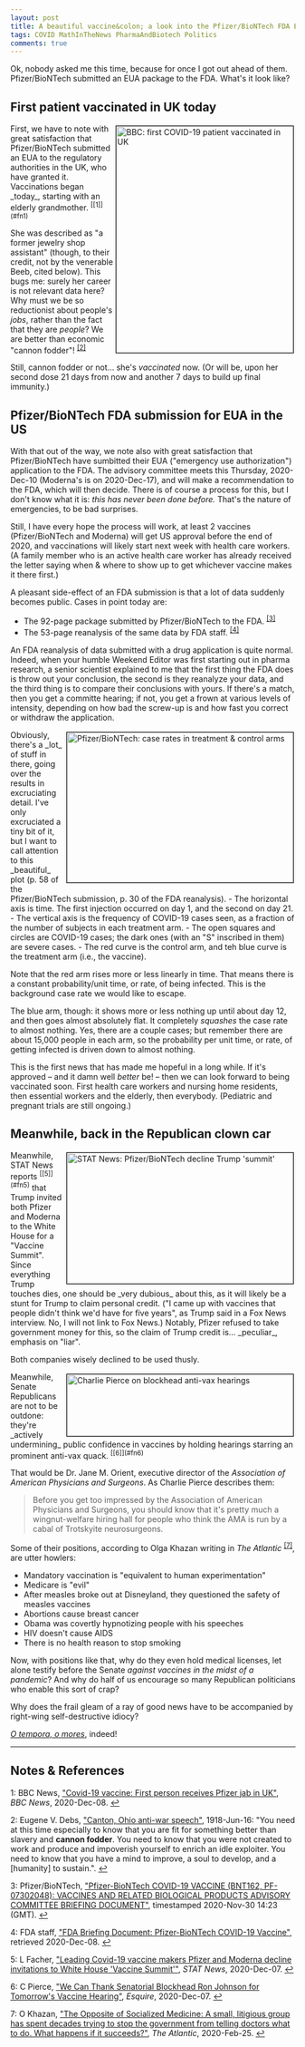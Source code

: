 ```yaml
---
layout: post
title: A beautiful vaccine&colon; a look into the Pfizer/BioNTech FDA EUA submission package
tags: COVID MathInTheNews PharmaAndBiotech Politics
comments: true
---
```


Ok, nobody asked me this time, because for once I got out ahead of them.  Pfizer/BioNTech 
submitted an EUA package to the FDA.  What's it look like?  

## First patient vaccinated in UK today  

<img src="{{ site.baseurl }}/images/2020-12-08-beautiful-vaccines-uk-first-patient.jpg" width="313" height="400" alt="BBC: first COVID-19 patient vaccinated in UK" title="BBC: first COVID-19 patient vaccinated in UK" style="float: right; margin: 3px 3px 3px 3px; border: 1px solid #000000;"/>
First, we have to note with great satisfaction that Pfizer/BioNTech submitted an EUA to
the regulatory authorities in the UK, who have granted it.  Vaccinations began _today_,
starting with an elderly grandmother. <sup id="fn1a">[[1]](#fn1)</sup>  

She was described as "a former jewelry shop assistant" (though, to their credit, not by
the venerable Beeb, cited below).  This bugs me: surely her career is not relevant data
here?  Why must we be so reductionist about people's _jobs_, rather than the fact that
they are _people_?  We are better than economic "cannon fodder"! <sup id="fn2a">[[2]](#fn2)</sup>  

Still, cannon fodder or not&hellip; she's _vaccinated_ now.  (Or will be, upon her second
dose 21 days from now and another 7 days to build up final immunity.)  

## Pfizer/BioNTech FDA submission for EUA in the US  

With that out of the way, we note also with great satisfaction that Pfizer/BioNTech have
sumbitted their EUA ("emergency use authorization") application to the FDA.  The advisory
committee meets this Thursday, 2020-Dec-10 (Moderna's is on 2020-Dec-17), and will make a
recommendation to the FDA, which will then decide.  There is of course a process for this,
but I don't know what it is: _this has never been done before._ That's the nature of
emergencies, to be bad surprises.  

Still, I have every hope the process will work, at least 2 vaccines (Pfizer/BioNTech and
Moderna) will get US approval before the end of 2020, and vaccinations will likely start
next week with health care workers.  (A family member who is an active health care worker
has already received the letter saying when &amp; where to show up to get whichever vaccine
makes it there first.)  

A pleasant side-effect of an FDA submission is that a lot of data suddenly becomes
public.  Cases in point today are:  
- The 92-page package submitted by Pfizer/BioNTech to the FDA. <sup id="fn3a">[[3]](#fn3)</sup>  
- The 53-page reanalysis of the same data by FDA staff. <sup id="fn4a">[[4]](#fn4)</sup>  

An FDA reanalysis of data submitted with a drug application is quite normal.  Indeed, when
your humble Weekend Editor was first starting out in pharma research, a senior scientist
explained to me that the first thing the FDA does is throw out your conclusion, the second
is they reanalyze your data, and the third thing is to compare their conclusions with
yours.  If there's a match, then you get a committe hearing; if not, you get a frown at
various levels of intensity, depending on how bad the screw-up is and how fast you correct
or withdraw the application.  

<img src="{{ site.baseurl }}/images/2020-12-08-beautiful-vaccines-case-rates.jpg" width="400" height="265" alt="Pfizer/BioNTech: case rates in treatment &amp; control arms" title="Pfizer/BioNTech: case rates in treatment &amp; control arms" style="float: right; margin: 3px 3px 3px 3px; border: 1px solid #000000;"/>
Obviously, there's a _lot_ of stuff in there, going over the results in excruciating
detail.  I've only excruciated a tiny bit of it, but I want to call attention to
this _beautiful_ plot (p. 58 of the Pfizer/BioNTech submission, p. 30 of the FDA reanalysis).  
- The horizontal axis is time.  The first injection occurred on day 1, and the second on
  day 21.  
- The vertical axis is the frequency of COVID-19 cases seen, as a fraction of the number
  of subjects in each treatment arm.  
- The open squares and circles are COVID-19 cases; the dark ones (with an "S" inscribed in
  them) are severe cases.  
- The red curve is the control arm, and teh blue curve is the treatment arm (i.e., the
  vaccine).  
  
Note that the red arm rises more or less linearly in time.  That means there is a constant
probability/unit time, or rate, of being infected.  This is the background case rate we
would like to escape.  

The blue arm, though: it shows more or less nothing up until about day 12, and then goes
almost absolutely flat.  It completely _squashes_ the case rate to almost nothing.  Yes,
there are a couple cases; but remember there are about 15,000 people in each arm, so the
probability per unit time, or rate, of getting infected is driven down to almost nothing.  

This is the first news that has made me hopeful in a long while.  If it's approved &ndash;
and it damn well _better_ be! &ndash; then we can look forward to being vaccinated soon.
First health care workers and nursing home residents, then essential workers and the
elderly, then everybody.  (Pediatric and pregnant trials are still ongoing.)  

## Meanwhile, back in the Republican clown car  

<img src="{{ site.baseurl }}/images/2020-12-08-beautiful-vaccines-decline-trump-summit.jpg" width="400" height="231" alt="STAT News: Pfizer/BioNTech decline Trump 'summit'" title="STAT News: Pfizer/BioNTech decline Trump 'summit'" style="float: right; margin: 3px 3px 3px 3px; border: 1px solid #000000;"/>
Meanwhile, STAT News reports <sup id="fn5a">[[5]](#fn5)</sup> that Trump
invited both Pfizer and Moderna to the White House for a "Vaccine Summit".  Since
everything Trump touches dies, one should be _very dubious_ about this, as it will likely
be a stunt for Trump to claim personal credit.  ("I came up with vaccines that people
didn't think we'd have for five years", as Trump said in a Fox News interview.  No, I will
not link to Fox News.)  Notably, Pfizer refused to take government money for this, so the
claim of Trump credit is&hellip; _peculiar_, emphasis on "liar".  

Both companies wisely declined to be used thusly.  

<img src="{{ site.baseurl }}/images/2020-12-08-beautiful-vaccines-charlie-pierce.jpg" width="400" height="109" alt="Charlie Pierce on blockhead anti-vax hearings" title="Charlie Pierce on blockhead anti-vax hearings" style="float: right; margin: 3px 3px 3px 3px; border: 1px solid #000000;"/>
Meanwhile, Senate Republicans are not to be outdone: they're _actively undermining_ public
confidence in vaccines by holding hearings starring an prominent anti-vax 
quack. <sup id="fn6a">[[6]](#fn6)</sup>  

That would be Dr. Jane M. Orient, executive director of the _Association of American
Physicians and Surgeons_.  As Charlie Pierce describes them:
> Before you get too impressed by the Association of American Physicians and Surgeons, you should know that it's pretty much a wingnut-welfare hiring hall for people who think the AMA is run by a cabal of Trotskyite neurosurgeons.  

Some of their positions, according to Olga Khazan writing in _The Atlantic_ <sup
id="fn7a">[[7]](#fn7)</sup>, are utter howlers:  
- Mandatory vaccination is "equivalent to human experimentation"  
- Medicare is "evil"  
- After measles broke out at Disneyland, they questioned the safety of measles vaccines  
- Abortions cause breast cancer  
- Obama was covertly hypnotizing people with his speeches  
- HIV doesn't cause AIDS  
- There is no health reason to stop smoking  

Now, with positions like that, why do they even hold medical licenses, let alone testify
before the Senate _against vaccines in the midst of a pandemic_?  And why do half of us encourage
so many Republican politicians who enable this sort of crap?  

Why does the frail gleam of a ray of good news have to be accompanied by right-wing
self-destructive idiocy?  

[_O tempora, o mores_](https://en.wikipedia.org/wiki/O_tempora,_o_mores!), indeed!  

---

## Notes &amp; References  
<!--
<sup id="fn1a">[[1]](#fn1)</sup>
<a id="fn1">1</a>: [↩](#fn1a)  
-->

<a id="fn1">1</a>: BBC News, ["Covid-19 vaccine: First person receives Pfizer jab in UK"](https://www.bbc.com/news/uk-55227325), _BBC News_, 2020-Dec-08. [↩](#fn1a)  

<a id="fn2">2</a>: Eugene V. Debs, ["Canton, Ohio anti-war speech"](https://en.wikiquote.org/wiki/Eugene_V._Debs#The_Canton,_Ohio_Speech,_Anti-War_Speech_(1918)), 1918-Jun-16: "You need at this time especially to know that you are fit for something better than slavery and __cannon fodder__. You need to know that you were not created to work and produce and impoverish yourself to enrich an idle exploiter. You need to know that you have a mind to improve, a soul to develop, and a [humanity] to sustain.". [↩](#fn2a)  

<a id="fn3">3</a>: Pfizer/BioNTech, ["Pfizer-BioNTech COVID-19 VACCINE (BNT162, PF-07302048): VACCINES AND RELATED BIOLOGICAL PRODUCTS ADVISORY COMMITTEE BRIEFING DOCUMENT"](https://www.fda.gov/media/144246/download), timestamped 2020-Nov-30 14:23 (GMT). [↩](#fn3a)  

<a id="fn4">4</a>: FDA staff, ["FDA Briefing Document: Pfizer-BioNTech COVID-19 Vaccine"](https://www.fda.gov/media/144245/download), retrieved 2020-Dec-08. [↩](#fn4a)  

<a id="fn5">5</a>: L Facher, ["Leading Covid-19 vaccine makers Pfizer and Moderna decline invitations to White House 'Vaccine Summit'"](https://www.statnews.com/2020/12/07/pfizer-moderna-decline-white-house-vaccine-summit/?utm_content=buffer8cadd&utm_medium=social&utm_source=twitter&utm_campaign=twitter_organic), _STAT News_, 2020-Dec-07.  [↩](#fn5a)  

<a id="fn6">6</a>: C Pierce, ["We Can Thank Senatorial Blockhead Ron Johnson for Tomorrow's Vaccine Hearing"](https://www.esquire.com/news-politics/politics/a34897281/senate-vaccine-hearing-ron-johnson-witness/), _Esquire_, 2020-Dec-07. [↩](#fn6a)  

<a id="fn7">7</a>: O Khazan, ["The Opposite of Socialized Medicine: A small, litigious group has spent decades trying to stop the government from telling doctors what to do. What happens if it succeeds?"](https://www.theatlantic.com/health/archive/2020/02/aaps-make-health-care-great-again/607015/), _The Atlantic_, 2020-Feb-25. [↩](#fn7a)  
